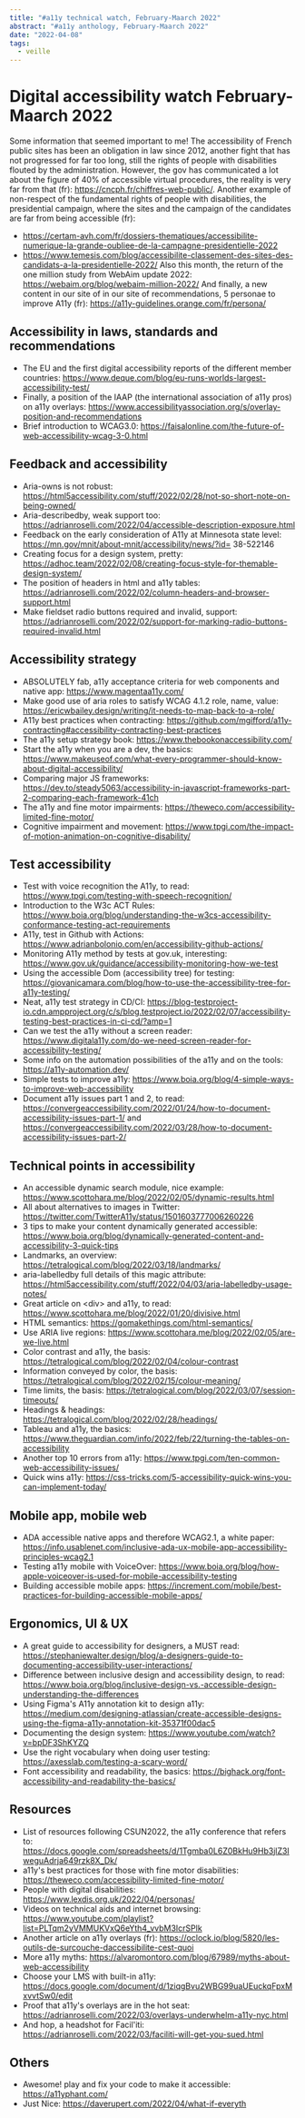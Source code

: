 ```yaml
---
title: "#a11y technical watch, February-Maarch 2022"
abstract: "#a11y anthology, February-Maarch 2022"
date: "2022-04-08"
tags:
  - veille
---
```

# Digital accessibility watch February-Maarch 2022
Some information that seemed important to me!
The accessibility of French public sites has been an obligation in law since 2012, another fight that has not progressed for far too long, still the rights of people with disabilities flouted by the administration. However, the gov has communicated a lot about the figure of 40% of accessible virtual procedures, the reality is very far from that (fr): https://cncph.fr/chiffres-web-public/.
Another example of non-respect of the fundamental rights of people with disabilities, the presidential campaign, where the sites and the campaign of the candidates are far from being accessible (fr):
- https://certam-avh.com/fr/dossiers-thematiques/accessibilite-numerique-la-grande-oubliee-de-la-campagne-presidentielle-2022
- https://www.temesis.com/blog/accessibilite-classement-des-sites-des-candidats-a-la-presidentielle-2022/
Also this month, the return of the one million study from WebAim update 2022: https://webaim.org/blog/webaim-million-2022/
And finally, a new content in our site of in our site of recommendations, 5 personae to improve A11y (fr): https://a11y-guidelines.orange.com/fr/persona/
## Accessibility in laws, standards and recommendations
- The EU and the first digital accessibility reports of the different member countries: https://www.deque.com/blog/eu-runs-worlds-largest-accessibility-test/
- Finally, a position of the IAAP (the international association of a11y pros) on a11y overlays: https://www.accessibilityassociation.org/s/overlay-position-and-recommendations
- Brief introduction to WCAG3.0: https://faisalonline.com/the-future-of-web-accessibility-wcag-3-0.html
## Feedback and accessibility
- Aria-owns is not robust: https://html5accessibility.com/stuff/2022/02/28/not-so-short-note-on-being-owned/
- Aria-describedby, weak support too: https://adrianroselli.com/2022/04/accessible-description-exposure.html
- Feedback on the early consideration of A11y at Minnesota state level: https://mn.gov/mnit/about-mnit/accessibility/news/?id= 38-522146
- Creating focus for a design system, pretty: https://adhoc.team/2022/02/08/creating-focus-style-for-themable-design-system/
- The position of headers in html and a11y tables: https://adrianroselli.com/2022/02/column-headers-and-browser-support.html
- Make fieldset radio buttons required and invalid, support: https://adrianroselli.com/2022/02/support-for-marking-radio-buttons-required-invalid.html
## Accessibility strategy
- ABSOLUTELY fab, a11y acceptance criteria for web components and native app: https://www.magentaa11y.com/
- Make good use of aria roles to satisfy WCAG 4.1.2 role, name, value: https://ericwbailey.design/writing/it-needs-to-map-back-to-a-role/
- A11y best practices when contracting: https://github.com/mgifford/a11y-contracting#accessibility-contracting-best-practices
- The a11y setup strategy book: https://www.thebookonaccessibility.com/
- Start the a11y when you are a dev, the basics: https://www.makeuseof.com/what-every-programmer-should-know-about-digital-accessibility/
- Comparing major JS frameworks: https://dev.to/steady5063/accessibility-in-javascript-frameworks-part-2-comparing-each-framework-41ch
- The a11y and fine motor impairments: https://theweco.com/accessibility-limited-fine-motor/
- Cognitive impairment and movement: https://www.tpgi.com/the-impact-of-motion-animation-on-cognitive-disability/
## Test accessibility
- Test with voice recognition the A11y, to read: https://www.tpgi.com/testing-with-speech-recognition/
- Introduction to the W3c ACT Rules: https://www.boia.org/blog/understanding-the-w3cs-accessibility-conformance-testing-act-requirements
- A11y, test in Github with Actions: https://www.adrianbolonio.com/en/accessibility-github-actions/
- Monitoring A11y method by tests at gov.uk, interesting: https://www.gov.uk/guidance/accessibility-monitoring-how-we-test
- Using the accessible Dom (accessibility tree) for testing: https://giovanicamara.com/blog/how-to-use-the-accessibility-tree-for-a11y-testing/
- Neat, a11y test strategy in CD/CI: https://blog-testproject-io.cdn.ampproject.org/c/s/blog.testproject.io/2022/02/07/accessibility-testing-best-practices-in-ci-cd/?amp=1
- Can we test the a11y without a screen reader: https://www.digitala11y.com/do-we-need-screen-reader-for-accessibility-testing/
- Some info on the automation possibilities of the a11y and on the tools: https://a11y-automation.dev/
- Simple tests to improve a11y: https://www.boia.org/blog/4-simple-ways-to-improve-web-accessibility
- Document a11y issues part 1 and 2, to read: https://convergeaccessibility.com/2022/01/24/how-to-document-accessibility-issues-part-1/ and https://convergeaccessibility.com/2022/03/28/how-to-document-accessibility-issues-part-2/
## Technical points in accessibility
- An accessible dynamic search module, nice example: https://www.scottohara.me/blog/2022/02/05/dynamic-results.html
- All about alternatives to images in Twitter: https://twitter.com/TwitterA11y/status/1501603777006260226
- 3 tips to make your content dynamically generated accessible: https://www.boia.org/blog/dynamically-generated-content-and-accessibility-3-quick-tips
- Landmarks, an overview: https://tetralogical.com/blog/2022/03/18/landmarks/
- aria-labelledby full details of this magic attribute: https://html5accessibility.com/stuff/2022/04/03/aria-labelledby-usage-notes/
- Great article on &lt;div&gt; and a11y, to read: https://www.scottohara.me/blog/2022/01/20/divisive.html
- HTML semantics: https://gomakethings.com/html-semantics/
- Use ARIA live regions: https://www.scottohara.me/blog/2022/02/05/are-we-live.html
- Color contrast and a11y, the basis: https://tetralogical.com/blog/2022/02/04/colour-contrast
- Information conveyed by color, the basis: https://tetralogical.com/blog/2022/02/15/colour-meaning/
- Time limits, the basis: https://tetralogical.com/blog/2022/03/07/session-timeouts/
- Headings & headings: https://tetralogical.com/blog/2022/02/28/headings/
- Tableau and a11y, the basics: https://www.theguardian.com/info/2022/feb/22/turning-the-tables-on-accessibility
- Another top 10 errors from a11y: https://www.tpgi.com/ten-common-web-accessibility-issues/
- Quick wins a11y: https://css-tricks.com/5-accessibility-quick-wins-you-can-implement-today/
## Mobile app, mobile web
- ADA accessible native apps and therefore WCAG2.1, a white paper: https://info.usablenet.com/inclusive-ada-ux-mobile-app-accessibility-principles-wcag2.1
- Testing a11y mobile with VoiceOver: https://www.boia.org/blog/how-apple-voiceover-is-used-for-mobile-accessibility-testing
- Building accessible mobile apps: https://increment.com/mobile/best-practices-for-building-accessible-mobile-apps/
## Ergonomics, UI & UX
- A great guide to accessibility for designers, a MUST read: https://stephaniewalter.design/blog/a-designers-guide-to-documenting-accessibility-user-interactions/
- Difference between inclusive design and accessibility design, to read: https://www.boia.org/blog/inclusive-design-vs.-accessible-design-understanding-the-differences
- Using Figma's A11y annotation kit to design a11y: https://medium.com/designing-atlassian/create-accessible-designs-using-the-figma-a11y-annotation-kit-35371f00dac5
- Documenting the design system: https://www.youtube.com/watch?v=bpDF3ShKYZQ
- Use the right vocabulary when doing user testing: https://axesslab.com/testing-a-scary-word/
- Font accessibility and readability, the basics: https://bighack.org/font-accessibility-and-readability-the-basics/
## Resources
- List of resources following CSUN2022, the a11y conference that refers to: https://docs.google.com/spreadsheets/d/1Tgmba0L6Z0BkHu9Hb3jlZ3IweguAdrja649rzk8X_Dk/
- a11y's best practices for those with fine motor disabilities: https://theweco.com/accessibility-limited-fine-motor/
- People with digital disabilities: https://www.lexdis.org.uk/2022/04/personas/
- Videos on technical aids and internet browsing: https://www.youtube.com/playlist?list=PLTqm2yVMMUKVxQ6eYth4_vvbM3IcrSPlk
- Another article on a11y overlays (fr): https://oclock.io/blog/5820/les-outils-de-surcouche-daccessibilite-cest-quoi
- More a11y myths: https://alvaromontoro.com/blog/67989/myths-about-web-accessibility
- Choose your LMS with built-in a11y: https://docs.google.com/document/d/1ziqgBvu2WBG99uaUEuckqFpxMxvvtSw0/edit
- Proof that a11y's overlays are in the hot seat: https://adrianroselli.com/2022/03/overlays-underwhelm-a11y-nyc.html
- And hop, a headshot for Facil'iti: https://adrianroselli.com/2022/03/faciliti-will-get-you-sued.html
## Others
-	Awesome! play and fix your code to make it accessible: https://a11yphant.com/
- Just Nice: https://daverupert.com/2022/04/what-if-everyth